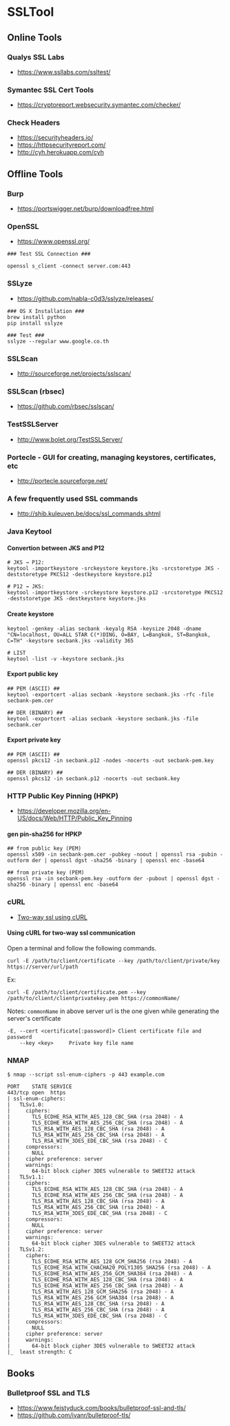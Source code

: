 SSLTool 
=======

Online Tools
------------

### Qualys SSL Labs
* https://www.ssllabs.com/ssltest/

### Symantec SSL Cert Tools
* https://cryptoreport.websecurity.symantec.com/checker/

### Check Headers
* https://securityheaders.io/
* https://httpsecurityreport.com/
* http://cyh.herokuapp.com/cyh

Offline Tools
-------------

### Burp
* https://portswigger.net/burp/downloadfree.html

### OpenSSL
* https://www.openssl.org/

```
### Test SSL Connection ###

openssl s_client -connect server.com:443
```

### SSLyze
* https://github.com/nabla-c0d3/sslyze/releases/

```
### OS X Installation ###
brew install python
pip install sslyze

### Test ###
sslyze --regular www.google.co.th
```

### SSLScan
* http://sourceforge.net/projects/sslscan/

### SSLScan (rbsec)
* https://github.com/rbsec/sslscan/

### TestSSLServer
* http://www.bolet.org/TestSSLServer/

### Portecle - GUI for creating, managing keystores, certificates, etc
* http://portecle.sourceforge.net/

### A few frequently used SSL commands
* http://shib.kuleuven.be/docs/ssl_commands.shtml

### Java Keytool

#### Convertion between JKS and P12
```
# JKS → P12:
keytool -importkeystore -srckeystore keystore.jks -srcstoretype JKS -deststoretype PKCS12 -destkeystore keystore.p12

# P12 → JKS:
keytool -importkeystore -srckeystore keystore.p12 -srcstoretype PKCS12 -deststoretype JKS -destkeystore keystore.jks
```

#### Create keystore
```
keytool -genkey -alias secbank -keyalg RSA -keysize 2048 -dname "CN=localhost, OU=ALL STAR C(*)DING, O=BAY, L=Bangkok, ST=Bangkok, C=TH" -keystore secbank.jks -validity 365

# LIST
keytool -list -v -keystore secbank.jks
```

#### Export public key
```
## PEM (ASCII) ##
keytool -exportcert -alias secbank -keystore secbank.jks -rfc -file secbank-pem.cer

## DER (BINARY) ##
keytool -exportcert -alias secbank -keystore secbank.jks -file secbank.cer
```

#### Export private key
```
## PEM (ASCII) ##
openssl pkcs12 -in secbank.p12 -nodes -nocerts -out secbank-pem.key

## DER (BINARY) ##
openssl pkcs12 -in secbank.p12 -nocerts -out secbank.key
```

### HTTP Public Key Pinning (HPKP)
* https://developer.mozilla.org/en-US/docs/Web/HTTP/Public_Key_Pinning

#### gen pin-sha256 for HPKP
```
## from public key (PEM)
openssl x509 -in secbank-pem.cer -pubkey -noout | openssl rsa -pubin -outform der | openssl dgst -sha256 -binary | openssl enc -base64

## from private key (PEM)
openssl rsa -in secbank-pem.key -outform der -pubout | openssl dgst -sha256 -binary | openssl enc -base64
```

### cURL

* [Two-way ssl using cURL](http://venkateshragi.blogspot.com/2013/04/two-way-ssl-using-curl.html)

#### Using cURL for two-way ssl communication

Open a terminal and follow the following commands.
```
curl -E /path/to/client/certificate --key /path/to/client/private/key https://server/url/path
```

Ex:
```
curl -E /path/to/client/certificate.pem --key /path/to/client/clientprivatekey.pem https://commonName/
```

Notes: `commonName` in above server url is the one given while generating the server's certificate

```
-E, --cert <certificate[:password]> Client certificate file and password
    --key <key>     Private key file name
```

### NMAP

```
$ nmap --script ssl-enum-ciphers -p 443 example.com

PORT    STATE SERVICE
443/tcp open  https
| ssl-enum-ciphers:
|   TLSv1.0:
|     ciphers:
|       TLS_ECDHE_RSA_WITH_AES_128_CBC_SHA (rsa 2048) - A
|       TLS_ECDHE_RSA_WITH_AES_256_CBC_SHA (rsa 2048) - A
|       TLS_RSA_WITH_AES_128_CBC_SHA (rsa 2048) - A
|       TLS_RSA_WITH_AES_256_CBC_SHA (rsa 2048) - A
|       TLS_RSA_WITH_3DES_EDE_CBC_SHA (rsa 2048) - C
|     compressors:
|       NULL
|     cipher preference: server
|     warnings:
|       64-bit block cipher 3DES vulnerable to SWEET32 attack
|   TLSv1.1:
|     ciphers:
|       TLS_ECDHE_RSA_WITH_AES_128_CBC_SHA (rsa 2048) - A
|       TLS_ECDHE_RSA_WITH_AES_256_CBC_SHA (rsa 2048) - A
|       TLS_RSA_WITH_AES_128_CBC_SHA (rsa 2048) - A
|       TLS_RSA_WITH_AES_256_CBC_SHA (rsa 2048) - A
|       TLS_RSA_WITH_3DES_EDE_CBC_SHA (rsa 2048) - C
|     compressors:
|       NULL
|     cipher preference: server
|     warnings:
|       64-bit block cipher 3DES vulnerable to SWEET32 attack
|   TLSv1.2:
|     ciphers:
|       TLS_ECDHE_RSA_WITH_AES_128_GCM_SHA256 (rsa 2048) - A
|       TLS_ECDHE_RSA_WITH_CHACHA20_POLY1305_SHA256 (rsa 2048) - A
|       TLS_ECDHE_RSA_WITH_AES_256_GCM_SHA384 (rsa 2048) - A
|       TLS_ECDHE_RSA_WITH_AES_128_CBC_SHA (rsa 2048) - A
|       TLS_ECDHE_RSA_WITH_AES_256_CBC_SHA (rsa 2048) - A
|       TLS_RSA_WITH_AES_128_GCM_SHA256 (rsa 2048) - A
|       TLS_RSA_WITH_AES_256_GCM_SHA384 (rsa 2048) - A
|       TLS_RSA_WITH_AES_128_CBC_SHA (rsa 2048) - A
|       TLS_RSA_WITH_AES_256_CBC_SHA (rsa 2048) - A
|       TLS_RSA_WITH_3DES_EDE_CBC_SHA (rsa 2048) - C
|     compressors:
|       NULL
|     cipher preference: server
|     warnings:
|       64-bit block cipher 3DES vulnerable to SWEET32 attack
|_  least strength: C
```

Books
-----

### Bulletproof SSL and TLS
* https://www.feistyduck.com/books/bulletproof-ssl-and-tls/
* https://github.com/ivanr/bulletproof-tls/
